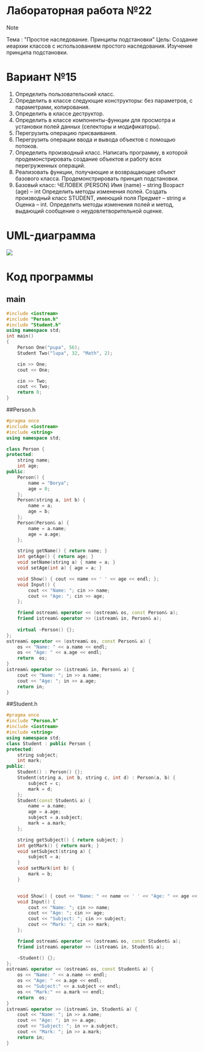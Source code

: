# Лабораторная работа №22
>[!NOTE]
>Тема : "Простое наследование. Принципы подстановки"
>Цель: Создание иеархии классов с использованием простого наследования. Изучение принципа подстановки.

# Вариант №15
1. Определить пользовательский класс.
2. Определить в классе следующие конструкторы: без параметров, с параметрами, копирования.
3. Определить в классе деструктор.
4. Определить в классе компоненты-функции для просмотра и установки полей данных (селекторы и модификаторы).
5. Перегрузить операцию присваивания.
6. Перегрузить операции ввода и вывода объектов с помощью потоков.
7. Определить производный класс. Написать программу, в которой продемонстрировать создание объектов и работу всех перегруженных операций.
9. Реализовать функции, получающие и возвращающие объект базового класса. Продемонстрировать принцип подстановки.
10. Базовый класс:
ЧЕЛОВЕК (PERSON)
Имя (name) – string
Возраст (age) – int
Определить методы изменения полей.
Создать производный класс STUDENT, имеющий поля Предмет – string и Оценка – int. Определить методы изменения полей и метод, выдающий сообщение о
неудовлетворительной оценке.

# UML-диаграмма
![](https://sun9-54.userapi.com/impg/32DqZun0PqZckprukJlXujeqhah-XxdEIFrHzQ/sODnmAL0KL0.jpg?size=744x410&quality=96&sign=602adc12c230d2effe5a6c7b6038bf10&type=album)

# Код программы
## main
```cpp
#include <iostream>
#include "Person.h"
#include "Student.h"
using namespace std;
int main()
{
	Person One("pupa", 56);
	Student Two("lupa", 32, "Math", 2);

	cin >> One;
	cout << One;

	cin >> Two;
	cout << Two;
	return 0;
}
```
##Person.h
```cpp
#pragma once
#include <iostream>
#include <string>
using namespace std;

class Person {
protected:
    string name;
    int age;
public:
    Person() {
        name = "Borya";
        age = 0;
    };
    Person(string a, int b) {
        name = a;
        age = b;
    };
    Person(Person& a) {
        name = a.name;
        age = a.age;
    };

    string getName() { return name; }
    int getAge() { return age; }
    void setName(string a) { name = a; }
    void setAge(int a) { age = a; }

    void Show() { cout << name << ' ' << age << endl; };
    void Input() {
        cout << "Name: "; cin >> name;
        cout << "Age: "; cin >> age;
    };

    friend ostream& operator << (ostream& os, const Person& a);
    friend istream& operator >> (istream& in, Person& a);
    
    virtual ~Person() {};
};
ostream& operator << (ostream& os, const Person& a) {
    os << "Name: " << a.name << endl;
    os << "Age: " << a.age << endl;
    return  os;
}
istream& operator >> (istream& in, Person& a) {
    cout << "Name: "; in >> a.name;
    cout << "Age: "; in >> a.age;
    return in;
}
```
##Student.h
```cpp
#pragma once
#include "Person.h"
#include <iostream>
#include <string>
using namespace std;
class Student : public Person {
protected:
    string subject;
    int mark;
public:
    Student() : Person() {};
    Student(string a, int b, string c, int d) : Person(a, b) {
        subject = c;
        mark = d;
    };
    Student(const Student& a) {
        name = a.name;
        age = a.age;
        subject = a.subject;
        mark = a.mark;
    };

    string getSubject() { return subject; }
    int getMark() { return mark; }
    void setSubject(string a) {
        subject = a;
    }
    void setMark(int b) {
        mark = b;
    }


    void Show() { cout << "Name: " << name << ' ' << "Age: " << age << ' ' << "Subject: " << subject << "Mark:" << mark << endl; };
    void Input() {
        cout << "Name: "; cin >> name;
        cout << "Age: "; cin >> age;
        cout << "Subject: "; cin >> subject;
        cout << "Mark: "; cin >> mark;
    };

    friend ostream& operator << (ostream& os, const Student& a);
    friend istream& operator >> (istream& in, Student& a);

    ~Student() {};
};
ostream& operator << (ostream& os, const Student& a) {
    os << "Name: " << a.name << endl;
    os << "Age: " << a.age << endl;
    os << "Subject:" << a.subject << endl;
    os << "Mark:" << a.mark << endl;
    return  os;
}
istream& operator >> (istream& in, Student& a) {
    cout << "Name: "; in >> a.name;
    cout << "Age: "; in >> a.age;
    cout << "Subject: "; in >> a.subject;
    cout << "Mark: "; in >> a.mark;
    return in;
}
```

